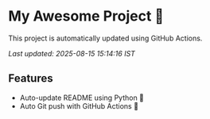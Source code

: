 # My Awesome Project 🚀

This project is automatically updated using GitHub Actions.

_Last updated: 2025-08-15 15:14:16 IST_

## Features
- Auto-update README using Python 🐍
- Auto Git push with GitHub Actions 🤖
